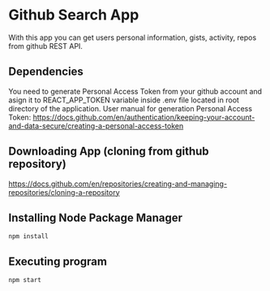 # Github Search App

With this app you can get users personal information, gists, activity, repos from github REST API.

## Dependencies

You need to generate Personal Access Token from your github account and asign it to REACT_APP_TOKEN variable inside .env file located in root directory of the application.
User manual for generation Personal Access Token: https://docs.github.com/en/authentication/keeping-your-account-and-data-secure/creating-a-personal-access-token 

## Downloading App (cloning from github repository)

https://docs.github.com/en/repositories/creating-and-managing-repositories/cloning-a-repository 

## Installing Node Package Manager

`npm install`  

## Executing program

`npm start` 


